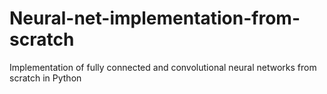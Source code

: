 # Neural-net-implementation-from-scratch
Implementation of fully connected and convolutional neural networks from scratch in Python
